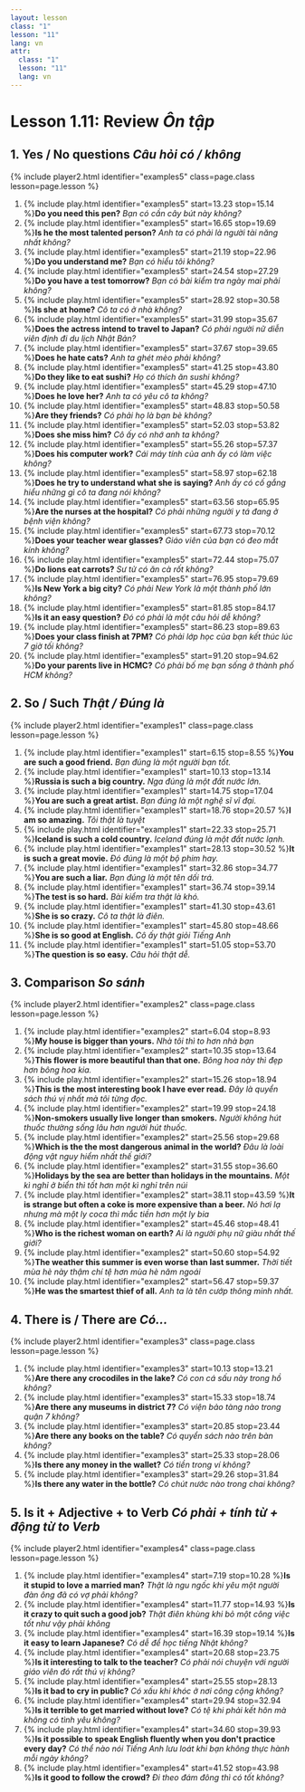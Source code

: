 ```yaml
---
layout: lesson
class: "1"
lesson: "11"
lang: vn
attr:
  class: "1"
  lesson: "11"
  lang: vn
---
```



# Lesson 1.11: Review *Ôn tập*


## 1. Yes / No questions *Câu hỏi có / không*
{% include player2.html identifier="examples5" class=page.class lesson=page.lesson %}

1.  {% include play.html identifier="examples5" start=13.23 stop=15.14 %}**Do you need this pen?** *Bạn có cần cây bút này không?*
2.  {% include play.html identifier="examples5" start=16.65 stop=19.69 %}**Is he the most talented person?** *Anh ta có phải là người tài năng nhất không?*
3.  {% include play.html identifier="examples5" start=21.19 stop=22.96 %}**Do you understand me?** *Bạn có hiểu tôi không?*
4.  {% include play.html identifier="examples5" start=24.54 stop=27.29 %}**Do you have a test tomorrow?** *Bạn có bài kiểm tra ngày mai phải không?*
5.  {% include play.html identifier="examples5" start=28.92 stop=30.58 %}**Is she at home?** *Cô ta có ở nhà không?*
6.  {% include play.html identifier="examples5" start=31.99 stop=35.67 %}**Does the actress intend to travel to Japan?** *Có phải người nữ diễn viên định đi du lịch Nhật Bản?*
7.  {% include play.html identifier="examples5" start=37.67 stop=39.65 %}**Does he hate cats?** *Anh ta ghét mèo phải không?*
8.  {% include play.html identifier="examples5" start=41.25 stop=43.80 %}**Do they like to eat sushi?** *Họ có thích ăn sushi không?*
9.  {% include play.html identifier="examples5" start=45.29 stop=47.10 %}**Does he love her?** *Anh ta có yêu cô ta không?*
10. {% include play.html identifier="examples5" start=48.83 stop=50.58 %}**Are they friends?** *Có phải họ là bạn bè không?*
11. {% include play.html identifier="examples5" start=52.03 stop=53.82 %}**Does she miss him?** *Cô ấy có nhớ anh ta không?*
12. {% include play.html identifier="examples5" start=55.26 stop=57.37 %}**Does his computer work?** *Cái máy tính của anh ấy có làm việc không?*
13. {% include play.html identifier="examples5" start=58.97 stop=62.18 %}**Does he try to understand what she is saying?** *Anh ấy có cố gắng hiểu những gì cô ta đang nói không?*
14. {% include play.html identifier="examples5" start=63.56 stop=65.95 %}**Are the nurses at the hospital?** *Có phải những người y tá đang ở bệnh viện không?*
15. {% include play.html identifier="examples5" start=67.73 stop=70.12 %}**Does your teacher wear glasses?** *Giáo viên của bạn có đeo mắt kính không?*
16. {% include play.html identifier="examples5" start=72.44 stop=75.07 %}**Do lions eat carrots?** *Sư tử có ăn cà rốt không?*
17. {% include play.html identifier="examples5" start=76.95 stop=79.69 %}**Is New York a big city?** *Có phải New York là một thành phố lớn không?*
18. {% include play.html identifier="examples5" start=81.85 stop=84.17 %}**Is it an easy question?** *Đó có phải là một câu hỏi dễ không?*
19. {% include play.html identifier="examples5" start=86.23 stop=89.63 %}**Does your class finish at 7PM?** *Có phải lớp học của bạn kết thúc lúc 7 giờ tối không?*
20. {% include play.html identifier="examples5" start=91.20 stop=94.62 %}**Do your parents live in HCMC?** *Có phải bố mẹ bạn sống ở thành phố HCM không?*


## 2. So / Such *Thật / Đúng là*
{% include player2.html identifier="examples1" class=page.class lesson=page.lesson %}

1. {% include play.html identifier="examples1" start=6.15 stop=8.55 %}**You are such a good friend.** *Bạn đúng là một người bạn tốt.*
2. {% include play.html identifier="examples1" start=10.13 stop=13.14 %}**Russia is such a big country.** *Nga đúng là một đất nước lớn.*
3. {% include play.html identifier="examples1" start=14.75 stop=17.04 %}**You are such a great artist.** *Bạn đúng là một nghệ sĩ vĩ đại.*
4. {% include play.html identifier="examples1" start=18.76 stop=20.57 %}**I am so amazing.** *Tôi thật là tuyệt*
5. {% include play.html identifier="examples1" start=22.33 stop=25.71 %}**Iceland is such a cold country.** *Iceland đúng là một đất nước lạnh.*
6. {% include play.html identifier="examples1" start=28.13 stop=30.52 %}**It is such a great movie.** *Đó đúng là một bộ phim hay.*
7. {% include play.html identifier="examples1" start=32.86 stop=34.77 %}**You are such a liar.** *Bạn đúng là một tên dối trá.*
8. {% include play.html identifier="examples1" start=36.74 stop=39.14 %}**The test is so hard.** *Bài kiểm tra thật là khó.*
9. {% include play.html identifier="examples1" start=41.30 stop=43.61 %}**She is so crazy.** *Cô ta thật là điên.*
10. {% include play.html identifier="examples1" start=45.80 stop=48.66 %}**She is so good at English.** *Cô ấy thật giỏi Tiếng Anh*
11. {% include play.html identifier="examples1" start=51.05 stop=53.70 %}**The question is so easy.** *Câu hỏi thật dễ.*


## 3. Comparison *So sánh*
{% include player2.html identifier="examples2" class=page.class lesson=page.lesson %}

1.  {% include play.html identifier="examples2" start=6.04 stop=8.93 %}**My house is bigger than yours.** *Nhà tôi thì to hơn nhà bạn*
2.  {% include play.html identifier="examples2" start=10.35 stop=13.64 %}**This flower is more beautiful than that one.** *Bông hoa này thì đẹp hơn bông hoa kia.*
3.  {% include play.html identifier="examples2" start=15.26 stop=18.94 %}**This is the most interesting book I have ever read.** *Đây là quyển sách thú vị nhất mà tôi từng đọc.*
4.  {% include play.html identifier="examples2" start=19.99 stop=24.18 %}**Non-smokers usually live longer than smokers.** *Người không hút thuốc thường sống lâu hơn người hút thuốc.*
5.  {% include play.html identifier="examples2" start=25.56 stop=29.68 %}**Which is the the most dangerous animal in the world?** *Đâu là loài động vật nguy hiểm nhất thế giới?*
6.  {% include play.html identifier="examples2" start=31.55 stop=36.60 %}**Holidays by the sea are better than holidays in the mountains.** *Một kì nghỉ ở biển thì tốt hơn một kì nghỉ trên núi*
7.  {% include play.html identifier="examples2" start=38.11 stop=43.59 %}**It is strange but often a coke is more expensive than a beer.** *Nó hơi lạ nhưng mà một ly coca thì mắc tiền hơn một ly bia*
8.  {% include play.html identifier="examples2" start=45.46 stop=48.41 %}**Who is the richest woman on earth?** *Ai là người phụ nữ giàu nhất thế giới?*
9.  {% include play.html identifier="examples2" start=50.60 stop=54.92 %}**The weather this summer is even worse than last summer.** *Thời tiết mùa hè này thậm chí tệ hơn mùa hè năm ngoái*
10.  {% include play.html identifier="examples2" start=56.47 stop=59.37 %}**He was the smartest thief of all.** *Anh ta là tên cướp thông minh nhất.*


## 4. There is / There are *Có...*
{% include player2.html identifier="examples3" class=page.class lesson=page.lesson %}

1. {% include play.html identifier="examples3" start=10.13 stop=13.21 %}**Are there any crocodiles in the lake?** *Có con cá sấu này trong hồ không?*
2. {% include play.html identifier="examples3" start=15.33 stop=18.74 %}**Are there any museums in district 7?** *Có viện bảo tàng nào trong quận 7 không?*
3. {% include play.html identifier="examples3" start=20.85 stop=23.44 %}**Are there any books on the table?** *Có quyển sách nào trên bàn không?*
4. {% include play.html identifier="examples3" start=25.33 stop=28.06 %}**Is there any money in the wallet?** *Có tiền trong ví không?*
5. {% include play.html identifier="examples3" start=29.26 stop=31.84 %}**Is there any water in the bottle?** *Có chút nước nào trong chai không?*



## 5. Is it + Adjective + to Verb *Có phải + tính từ + động từ to Verb*
{% include player2.html identifier="examples4" class=page.class lesson=page.lesson %}

1. {% include play.html identifier="examples4" start=7.19 stop=10.28 %}**Is it stupid to love a married man?** *Thật là ngu ngốc khi yêu một người đàn ông đã có vợ phải không?*
2. {% include play.html identifier="examples4" start=11.77 stop=14.93 %}**Is it crazy to quit such a good job?** *Thật điên khùng khi bỏ một công việc tốt như vậy phải không*
3. {% include play.html identifier="examples4" start=16.39 stop=19.14 %}**Is it easy to learn Japanese?** *Có dễ để học tiếng Nhật không?*
4. {% include play.html identifier="examples4" start=20.68 stop=23.75 %}**Is it interesting to talk to the teacher?** *Có phải nói chuyện với người giáo viên đó rất thú vị không?*
5. {% include play.html identifier="examples4" start=25.55 stop=28.13 %}**Is it bad to cry in public?** *Có xấu khi khóc ở nơi công cộng không?*
6. {% include play.html identifier="examples4" start=29.94 stop=32.94 %}**Is it terrible to get married without love?**
*Có tệ khi phải kết hôn mà không có tình yêu không?*
7. {% include play.html identifier="examples4" start=34.60 stop=39.93 %}**Is it possible to speak English fluently when you don't practice every day?**
*Có thể nào nói Tiếng Anh lưu loát khi bạn không thực hành mỗi ngày không?*
8. {% include play.html identifier="examples4" start=41.52 stop=43.98 %}**Is it good to follow the crowd?** *Đi theo đám đông thì có tốt không?*
 